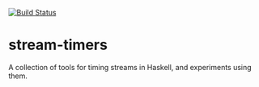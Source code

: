 [![Build Status](https://travis-ci.org/michaeljklein/stream-timers.svg?branch=master)](https://travis-ci.org/michaeljklein/stream-timers)

# stream-timers

A collection of tools for timing streams in Haskell, and experiments using them.


